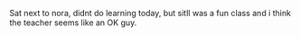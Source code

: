 Sat next to nora, didnt do learning today, but sitll was a fun class and i think the teacher seems like an OK guy.